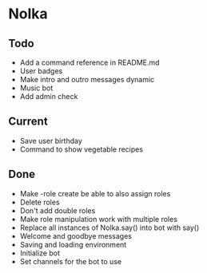 # Nolka


## Todo
- Add a command reference in README.md
- User badges
- Make intro and outro messages dynamic
- Music bot
- Add admin check

## Current
- Save user birthday
- Command to show vegetable recipes

## Done
- Make -role create be able to also assign roles
- Delete roles
- Don't add double roles
- Make role manipulation work with multiple roles
- Replace all instances of Nolka.say() into bot with say()
- Welcome and goodbye messages
- Saving and loading environment
- Initialize bot
- Set channels for the bot to use
